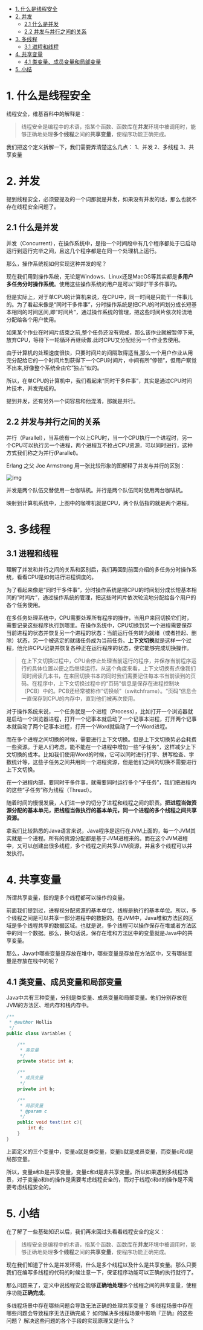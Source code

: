 <!--ts-->
   * [1. 什么是线程安全](1-what-is-thread-safe.md#1-什么是线程安全)
   * [2. 并发](1-what-is-thread-safe.md#2-并发)
      * [2.1 什么是并发](1-what-is-thread-safe.md#21-什么是并发)
      * [2.2 并发与并行之间的关系](1-what-is-thread-safe.md#22-并发与并行之间的关系)
   * [3. 多线程](1-what-is-thread-safe.md#3-多线程)
      * [3.1 进程和线程](1-what-is-thread-safe.md#31-进程和线程)
   * [4. 共享变量](1-what-is-thread-safe.md#4-共享变量)
      * [4.1 类变量、成员变量和局部变量](1-what-is-thread-safe.md#41-类变量成员变量和局部变量)
   * [5. 小结](1-what-is-thread-safe.md#5-小结)

<!-- Added by: anapodoton, at: Tue Feb 18 21:54:11 CST 2020 -->

<!--te-->

# 1. 什么是线程安全

线程安全，维基百科中的解释是：

> 线程安全是编程中的术语，指某个函数、函数库在**并发**环境中被调用时，能够正确地处理**多个线程**之间的**共享变量**，使程序功能正确完成。

我们把这个定义拆解一下，我们需要弄清楚这么几点： 1、并发 2、多线程 3、共享变量

# 2. 并发

提到线程安全，必须要提及的一个词那就是并发，如果没有并发的话，那么也就不存在线程安全问题了。

## 2.1 什么是并发

并发（Concurrent），在操作系统中，是指一个时间段中有几个程序都处于已启动运行到运行完毕之间，且这几个程序都是在同一个处理机上运行。

那么，操作系统视如何实现这种并发的呢？

现在我们用到操作系统，无论是Windows、Linux还是MacOS等其实都是**多用户多任务分时操作系统**。使用这些操作系统的用户是可以“同时”干多件事的。

但是实际上，对于单CPU的计算机来说，在CPU中，同一时间是只能干一件事儿的。为了看起来像是“同时干多件事”，分时操作系统是把CPU的时间划分成长短基本相同的时间区间,即”时间片”，通过操作系统的管理，把这些时间片依次轮流地分配给各个用户使用。

如果某个作业在时间片结束之前,整个任务还没有完成，那么该作业就被暂停下来,放弃CPU，等待下一轮循环再继续做.此时CPU又分配给另一个作业去使用。

由于计算机的处理速度很快，只要时间片的间隔取得适当,那么一个用户作业从用完分配给它的一个时间片到获得下一个CPU时间片，中间有所”停顿”，但用户察觉不出来,好像整个系统全由它”独占”似的。

所以，在单CPU的计算机中，我们看起来“同时干多件事”，其实是通过CPU时间片技术，并发完成的。

提到并发，还有另外一个词容易和他混淆，那就是并行。

## 2.2 并发与并行之间的关系

并行（Parallel），当系统有一个以上CPU时，当一个CPU执行一个进程时，另一个CPU可以执行另一个进程，两个进程互不抢占CPU资源，可以同时进行，这种方式我们称之为并行(Parallel)。

Erlang 之父 Joe Armstrong 用一张比较形象的图解释了并发与并行的区别：

![img](img/v2-674f0d37fca4fac1bd2df28a2b78e633_hd-20200218205207567.jpg)

并发是两个队伍交替使用一台咖啡机。并行是两个队伍同时使用两台咖啡机。

映射到计算机系统中，上图中的咖啡机就是CPU，两个队伍指的就是两个进程。

# 3. 多线程

## 3.1 进程和线程

理解了并发和并行之间的关系和区别后，我们再回到前面介绍的多任务分时操作系统，看看CPU是如何进行进程调度的。

为了看起来像是“同时干多件事”，分时操作系统是把CPU的时间划分成长短基本相同的”时间片”，通过操作系统的管理，把这些时间片依次轮流地分配给各个用户的各个任务使用。

在多任务处理系统中，CPU需要处理所有程序的操作，当用户来回切换它们时，需要记录这些程序执行到哪里。在操作系统中，CPU切换到另一个进程需要保存当前进程的状态并恢复另一个进程的状态：当前运行任务转为就绪（或者挂起、删除）状态，另一个被选定的就绪任务成为当前任务。**上下文切换**就是这样一个过程，他允许CPU记录并恢复各种正在运行程序的状态，使它能够完成切换操作。

> 在上下文切换过程中，CPU会停止处理当前运行的程序，并保存当前程序运行的具体位置以便之后继续运行。从这个角度来看，上下文切换有点像我们同时阅读几本书，在来回切换书本的同时我们需要记住每本书当前读到的页码。在程序中，上下文切换过程中的“页码”信息是保存在进程控制块（PCB）中的。PCB还经常被称作“切换帧”（switchframe）。“页码”信息会一直保存到CPU的内存中，直到他们被再次使用。

对于操作系统来说，一个任务就是一个进程（Process），比如打开一个浏览器就是启动一个浏览器进程，打开一个记事本就启动了一个记事本进程，打开两个记事本就启动了两个记事本进程，打开一个Word就启动了一个Word进程。

而在多个进程之间切换的时候，需要进行上下文切换。但是上下文切换势必会耗费一些资源。于是人们考虑，能不能在一个进程中增加一些“子任务”，这样减少上下文切换的成本。比如我们使用Word的时候，它可以同时进行打字、拼写检查、字数统计等，这些子任务之间共用同一个进程资源，但是他们之间的切换不需要进行上下文切换。

在一个进程内部，要同时干多件事，就需要同时运行多个“子任务”，我们把进程内的这些“子任务”称为线程（Thread）。

随着时间的慢慢发展，人们进一步的切分了进程和线程之间的职责。**把进程当做资源分配的基本单元，把线程当做执行的基本单元，同一个进程的多个线程之间共享资源。**

拿我们比较熟悉的Java语言来说，Java程序是运行在JVM上面的，每一个JVM其实就是一个进程。所有的资源分配都是基于JVM进程来的。而在这个JVM进程中，又可以创建出很多线程，多个线程之间共享JVM资源，并且多个线程可以并发执行。

# 4. 共享变量

所谓共享变量，指的是多个线程都可以操作的变量。

前面我们提到过，进程视分配资源的基本单位，线程是执行的基本单位。所以，多个线程之间是可以共享一部分进程中的数据的。在JVM中，Java堆和方法区的区域是多个线程共享的数据区域。也就是说，多个线程可以操作保存在堆或者方法区中的同一个数据。那么，换句话说，保存在堆和方法区中的变量就是Java中的共享变量。

那么，Java中哪些变量是存放在堆中，哪些变量是存放在方法区中，又有哪些变量是存放在栈中的呢？

## 4.1 类变量、成员变量和局部变量

Java中共有三种变量，分别是类变量、成员变量和局部变量。他们分别存放在JVM的方法区、堆内存和栈内存中。

```java
/**
 * @author Hollis
 */
public class Variables {

    /**
     * 类变量
     */
    private static int a;

    /**
     * 成员变量
     */
    private int b;

    /**
     * 局部变量
     * @param c
     */
    public void test(int c){
        int d;
    }
}
```

上面定义的三个变量中，变量a就是类变量，变量b就是成员变量，而变量c和d是局部变量。

所以，变量a和b是共享变量，变量c和d是非共享变量。所以如果遇到多线程场景，对于变量a和b的操作是需要考虑线程安全的，而对于线程c和d的操作是不需要考虑线程安全的。

# 5. 小结

在了解了一些基础知识以后，我们再来回过头看看线程安全的定义：

> 线程安全是编程中的术语，指某个函数、函数库在**并发**环境中被调用时，能够正确地处理**多个线程**之间的**共享变量**，使程序功能正确完成。

现在我们知道了什么是并发环境，什么是多个线程以及什么是共享变量。那么只要我们在编写多线程的代码的时候注意一下，保证程序功能可以正确的执行就行了。

那么问题来了，定义中说线程安全能够**正确地处理**多个线程之间的共享变量，使程序功能**正确完成**。

多线程场景中存在哪些问题会导致无法正确的处理共享变量？ 多线程场景中存在哪些问题会导致程序无法正确完成？ 如何解决多线程场景中影响『正确』的这些问题？ 解决这些问题的各个手段的实现原理又是什么？
